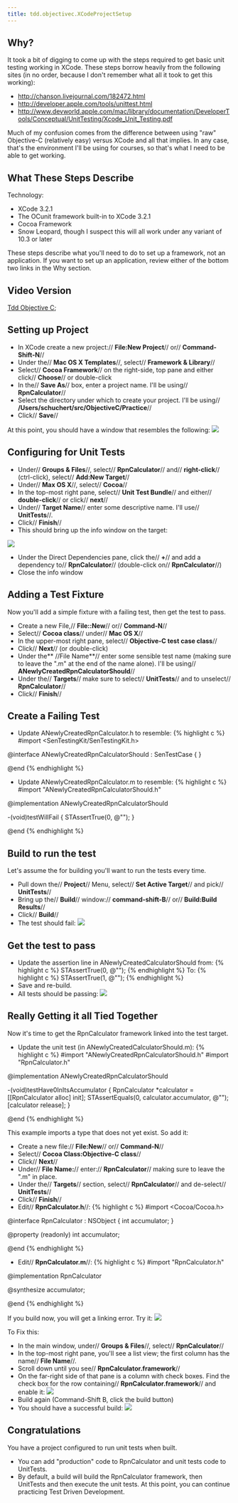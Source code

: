```yaml
---
title: tdd.objectivec.XCodeProjectSetup
---
```

## Why?
It took a bit of digging to come up with the steps required to get basic unit testing working in XCode. These steps borrow heavily from the following sites (in no order, because I don't remember what all it took to get this working):
* <http://chanson.livejournal.com/182472.html>
* <http://developer.apple.com/tools/unittest.html>
* <http://www.devworld.apple.com/mac/library/documentation/DeveloperTools/Conceptual/UnitTesting/Xcode_Unit_Testing.pdf>

Much of my confusion comes from the difference between using "raw" Objective-C (relatively easy) versus XCode and all that implies. In any case, that's the environment I'll be using for courses, so that's what I need to be able to get working.

## What These Steps Describe
Technology:
* XCode 3.2.1
* The OCunit framework built-in to XCode 3.2.1
* Cocoa Framework
* Snow Leopard, though I suspect this will all work under any variant of 10.3 or later

These steps describe what you'll need to do to set up a framework, not an application. If you want to set up an application, review either of the bottom two links in the Why section.

## Video Version
[Tdd Objective C](https://vimeo.com/9394596);

## Setting up Project
* In XCode create a new project:// **File:New Project**// or// **Command-Shift-N**//
* Under the// **Mac OS X Templates**//, select// **Framework & Library**//
* Select// **Cocoa Framework**// on the right-side, top pane and either click// **Choose**// or double-click
* In the// **Save As**// box, enter a project name. I'll be using// **RpnCalculator**//
* Select the directory under which to create your project. I'll be using// **/Users/schuchert/src/ObjectiveC/Practice**//
* Click// **Save**//

At this point, you should have a window that resembles the following:
![](images/ObjectiveCRpnCalculatorProjectCreated.jpg)

## Configuring for Unit Tests
* Under// **Groups & Files**//, select// **RpnCalculator**// and// **right-click**// (ctrl-click), select// **Add:New Target**//
* Under// **Max OS X**//, select// **Cocoa**//
* In the top-most right pane, select// **Unit Test Bundle**// and either// **double-click**// or click// **next**//
* Under// **Target Name**// enter some descriptive name. I'll use// **UnitTests**//.
* Click// **Finish**//
* This should bring up the info window on the target:

![](images/UnitTestsInfoWindow.jpg)
* Under the Direct Dependencies pane, click the// **+**// and add a dependency to// **RpnCalculator**// (double-click on// **RpnCalculator**//)
* Close the info window

## Adding a Test Fixture
Now you'll add a simple fixture with a failing test, then get the test to pass.

* Create a new File,// **File::New**// or// **Command-N**//
* Select// **Cocoa class**// under// **Mac OS X**//
* In the upper-most right pane, select// **Objective-C test case class**//
* Click// **Next**// (or double-click)
* Under the** //File Name**// enter some sensible test name (making sure to leave the ".m" at the end of the name alone). I'll be using// **ANewlyCreatedRpnCalculatorShould**//
* Under the// **Targets**// make sure to select// **UnitTests**// and to unselect// **RpnCalculator**//
* Click// **Finish**//

## Create a Failing Test
* Update ANewlyCreatedRpnCalculator.h to resemble:
{% highlight c %}
#import <SenTestingKit/SenTestingKit.h>

@interface ANewlyCreatedRpnCalculatorShould : SenTestCase {
}

@end
{% endhighlight %}

* Update ANewlyCreatedRpnCalculator.m to resemble:
{% highlight c %}
#import "ANewlyCreatedRpnCalculatorShould.h"

@implementation ANewlyCreatedRpnCalculatorShould

-(void)testWillFail {
	STAssertTrue(0, @"");
}

@end
{% endhighlight %}

## Build to run the test
Let's assume the for building you'll want to run the tests every time.
* Pull down the// **Project**// Menu, select// **Set Active Target**// and pick// **UnitTests**//
* Bring up the// **Build**// window:// **command-shift-B**// or// **Build:Build Results**//
* Click// **Build**//
* The test should fail:
![](images/BuildResultsFailed.jpg)

## Get the test to pass
* Update the assertion line in ANewlyCreatedCalculatorShould from:
{% highlight c %}
	STAssertTrue(0, @"");
{% endhighlight %}
To:
{% highlight c %}
	STAssertTrue(1, @"");
{% endhighlight %}
* Save and re-build.
* All tests should be passing:
![](images/BuildResultsPassing.jpg)

## Really Getting it all Tied Together
Now it's time to get the RpnCalculator framework linked into the test target. 
* Update the unit test (in ANewlyCreatedCalculatorShould.m):
{% highlight c %}
#import "ANewlyCreatedRpnCalculatorShould.h"
#import "RpnCalculator.h"

@implementation ANewlyCreatedRpnCalculatorShould

-(void)testHave0InItsAccumulator {
	RpnCalculator *calculator = [[RpnCalculator alloc] init];
	STAssertEquals(0, calculator.accumulator, @"");
	[calculator release];
}

@end
{% endhighlight %}

This example imports a type that does not yet exist. So add it:
* Create a new file:// **File:New**// or// **Command-N**//
* Select// **Cocoa Class:Objective-C class**//
* Click// **Next**//
* Under// **File Name:**// enter:// **RpnCalculator**// making sure to leave the ".m" in place.
* Under the// **Targets**// section, select// **RpnCalculator**// and de-select// **UnitTests**//
* Click// **Finish**//
* Edit// **RpnCalculator.h**//:
{% highlight c %}
#import <Cocoa/Cocoa.h>

@interface RpnCalculator : NSObject {
	int accumulator;
}

@property (readonly) int accumulator;

@end
{% endhighlight %}
* Edit// **RpnCalculator.m**//:
{% highlight c %}
#import "RpnCalculator.h"

@implementation RpnCalculator

@synthesize accumulator;

@end
{% endhighlight %}

If you build now, you will get a linking error. Try it:
![](images/BuildFailedWithLinkingError.jpg)

To Fix this:
* In the main window, under// **Groups & Files**//, select// **RpnCalculator**//
* In the top-most right pane, you'll see a list view; the first column has the name// **File Name**//.
* Scroll down until you see// **RpnCalculator.framework**//
* On the far-right side of that pane is a column with check boxes. Find the check box for the row containing// **RpnCalculator.framework**// and enable it:
![](images/AddingToLink.jpg)
* Build again (Command-Shift B, click the build button)
* You should have a successful build:
![](images/BuildSucceeded.jpg)

## Congratulations
You have a project configured to run unit tests when built.
* You can add "production" code to RpnCalculator and unit tests code to UnitTests.
* By default, a build will build the RpnCalculator framework, then UnitTests and then execute the unit tests.
At this point, you can continue practicing Test Driven Development.
